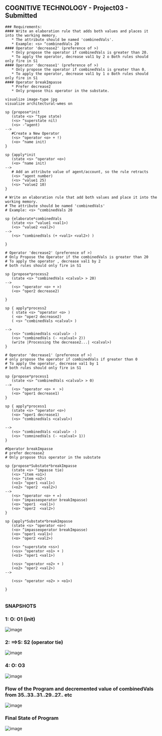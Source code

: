 ## COGNITIVE TECHNOLOGY - Project03 - Submitted

```
### Requirements: 
#### Write an elaboration rule that adds both values and places it into the working memory. 
   * The attribute should be named 'combinedVals'. 
   * Example: <s> ^combinedVals 20 
#### Operator 'decrease2' (preference of >) 
   * Only propose the operator if combinedVals is greater than 20. 
   * To apply the operator, decrease val1 by 2 o Both rules should only fire in S1 
#### Operator 'decrease1' (preference of >) 
   * Only propose the operator if combinedVals is greater than 0.
   * To apply the operator, decrease val1 by 1 o Both rules should only fire in S1 
#### Operator breakImpasse 
   * Prefer decrease2 
   * Only propose this operator in the substate.
```
```
visualize image-type jpg
visualize architectural-wmes on

sp {propose*init
   (state <s> ^type state)
   (<s> ^superstate nil)
   (<s> -^agent) 
-->
   #Create a New Operator
   (<s> ^operator <o> + !)
   (<o> ^name init)
}

sp {apply*init
   (state <s> ^operator <o>)
   (<o> ^name init)
-->
   # Add an attribute value of agent/account, so the rule retracts
   (<s> ^agent number)
   (<s> ^value1 25)
   (<s> ^value2 10)
}

# Write an elaboration rule that add both values and place it into the working memory. 
# The attribute should be named 'combinedVals'
# Example: <s> ^combinedVals 20

sp {elaborate*combinedVals
   (state <s> ^value1 <val1>)
   (<s> ^value2 <val2>)
-->
   (<s> ^combinedVals (+ <val1> <val2>) )

}

# Operator 'decrease2' (preference of >)
# Only Propose the Operator if the combinedVals is greater than 20
# To apply the operator , decrease val1 by 2
# both rules should only fire in S1

sp {propose*process2
   (state <s> ^combinedVals <calval> > 20) 
-->
   (<s> ^operator <o> + >)
   (<o> ^oper2 decrease2)
  
}

sp { apply*process2
   ( state <s> ^operator <o> )
   ( <o> ^oper2 decrease2)
   ( <s> ^combinedVals <calval> )

-->
   (<s> ^combinedVals <calval> -)
   (<s> ^combinedVals (- <calval> 2))
   (write |Processing the decrease2...| <calval>)
}

# Operator 'decrease1' (preference of >)
# only propose the operator if combinedVals if greater than 0
# To apply the operator, decrease val1 by 1
# both rules should only fire in S1

sp {propose*process1
   (state <s> ^combinedVals <calval> > 0)
-->
   (<s> ^operator <o> +  >)
   (<o> ^oper1 decrease1)
}

sp { apply*process1
   (state <s> ^operator <o>)
   (<o> ^oper1 decrease1)
   (<s> ^combinedVals <calval>)

-->
   (<s> ^combinedVals <calval> -)
   (<s> ^comninedVals (- <calval> 1))
}

#Operator breakImpasse
# prefer decrease2
# Only propose this operator in the substate

sp {propose*Substate*breakImpasse
   (state <s> ^impasse tie)
   (<s> ^item <o1>)
   (<s> ^item <o2>)
   (<o1> ^oper1 <val1>)
   (<o2> ^oper2  <val2>)
-->
   (<s> ^operator <o> + =)
   (<o> ^impasseoperator breakImpasse)
   (<o> ^oper1  <val1>)
   (<o> ^oper2  <val2>)
}

sp {apply*Substate*breakImpasse
   (state <s> ^operator <o>)
   (<o> ^impasseoperator breakImpasse)
   (<o> ^oper1 <val1>)
   (<o> ^oper2 <val2>)   

   (<s> ^superstate <ss>)
   (<ss> ^operator <o1> + )
   (<o1> ^oper1 <val1>)

   (<ss> ^operator <o2> + )
   (<o2> ^oper2 <val2>)   
-->

   (<ss> ^operator <o2> > <o1>)

}
   
```
### SNAPSHOTS

### 1: O: O1 (init)
![image](https://user-images.githubusercontent.com/13011167/87226304-87e7d780-c3b0-11ea-882f-66d067e45de1.png)

### 2: ==>S: S2 (operator tie)
![image](https://user-images.githubusercontent.com/13011167/87226339-ae0d7780-c3b0-11ea-90e0-afd17ba5adb8.png)

### 4: O: O3
![image](https://user-images.githubusercontent.com/13011167/87226413-325ffa80-c3b1-11ea-87b0-84eaec2b5918.png)

### Flow of the Program and decremented value of combinedVals from 35..33..31..29..27.. etc
![image](https://user-images.githubusercontent.com/13011167/87226457-7226e200-c3b1-11ea-8ab5-a36e7350be2f.png)

### Final State of Program
![image](https://user-images.githubusercontent.com/13011167/87226484-a9958e80-c3b1-11ea-9bb1-9d95308401b9.png)
